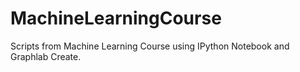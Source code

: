 # MachineLearningCourse
Scripts from Machine Learning Course using IPython Notebook and Graphlab Create.
